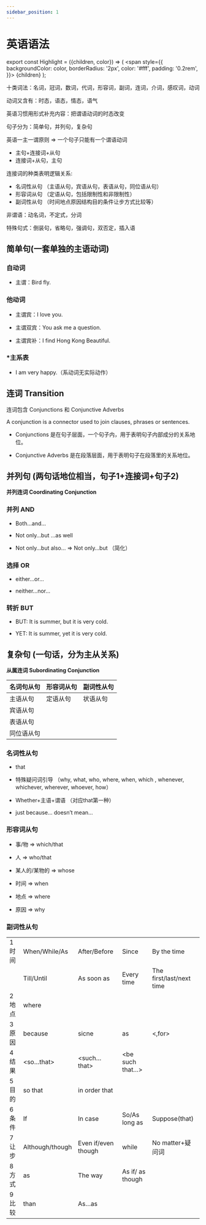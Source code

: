 ```yaml
---
sidebar_position: 1
---
```


# 英语语法

export const Highlight = ({children, color}) => (
  <span
    style={{
      backgroundColor: color,
      borderRadius: '2px',
      color: '#fff',
      padding: '0.2rem',
    }}>
    {children}
  </span>
);

十类词法：名词，冠词，数词，代词，形容词，副词，连词，介词，感叹词，动词

动词又含有：时态，语态，情态，语气

英语习惯用形式补充内容：把谓语动词的时态改变

句子分为：简单句，并列句，复杂句

<Highlight color="#1877F2">英语一主一谓原则 =&gt; 一个句子只能有一个谓语动词</Highlight>

-	<Highlight color="#25c2a0">主句+连接词+从句</Highlight>
-	<Highlight color="#25c2a0">连接词+从句，主句</Highlight>

<Highlight color="#1877F2">连接词的种类表明逻辑关系:</Highlight>

- <Highlight color="#25c2a0">名词性从句</Highlight> （主语从句，宾语从句，表语从句，同位语从句）
- <Highlight color="#25c2a0">形容词从句</Highlight> （定语从句，包括限制性和非限制性）
- <Highlight color="#25c2a0">副词性从句</Highlight> （时间地点原因结构目的条件让步方式比较等）

非谓语：<Highlight color="#1877F2">动名词</Highlight>，<Highlight color="#1877F2">不定式</Highlight>，<Highlight color="#1877F2">分词</Highlight>

特殊句式：<Highlight color="#1877F2">倒装句</Highlight>，<Highlight color="#1877F2">省略句</Highlight>，<Highlight color="#1877F2">强调句</Highlight>，<Highlight color="#1877F2">双否定</Highlight>，<Highlight color="#1877F2">插入语</Highlight>

## 简单句(一套单独的主语动词)

### 自动词

- <Highlight color="#25c2a0">主谓</Highlight>：Bird fly.

### 他动词

- <Highlight color="#25c2a0">主谓宾</Highlight>：I love you. 

- <Highlight color="#25c2a0">主谓双宾</Highlight>：You ask me a question.

- <Highlight color="#25c2a0">主谓宾补</Highlight>：I find Hong Kong Beautiful.

### *主系表

- I am very happy.（系动词无实际动作）


## 连词 Transition

连词包含 <Highlight color="#25c2a0">Conjunctions</Highlight> 和 <Highlight color="#25c2a0">Conjunctive Adverbs</Highlight>

A conjunction is a connector used to join clauses, phrases or sentences.

- <Highlight color="#25c2a0">Conjunctions</Highlight> 是在句子层面，一个句子内，用于表明句子内部成分的关系地位。

- <Highlight color="#25c2a0">Conjunctive Adverbs</Highlight> 是在段落层面，用于表明句子在段落里的关系地位。

## 并列句 (两句话地位相当，句子1+连接词+句子2)

**并列连词 Coordinating Conjunction**

### 并列 **AND**

- Both…and…

- Not only…but …as well

- Not only…but also… =&gt; Not only…but （简化）

### 选择 **OR**

- either…or…

- neither…nor…

### 转折 **BUT**

- BUT: It is summer, but it is very cold.

- YET:  It is summer, yet it is very cold.


## 复杂句 (一句话，分为主从关系)

**从属连词 Subordinating Conjunction**

|   名词句从句  |   形容词从句  |   副词性从句  |
|---|---|---|
|   主语从句  |   定语从句  |   状语从句  |
|   宾语从句  |     |     |
|   表语从句  |     |     |
|   同位语从句  |     |     |

### 名词性从句

- that

- 特殊疑问词引导 （why, what, who, where, when, which , whenever, whichever, wherever, whoever, how）

- Whether+主语+谓语 （对应that第一种）

- just because… doesn’t mean…

### 形容词从句

- 事/物  =&gt; which/that

- 人 =&gt; who/that

- 某人的/某物的 =&gt; whose

- 时间 =&gt; when

- 地点 =&gt; where

- 原因 =&gt; why

### 副词性从句

|     |     |        |             |                |
|------------|--------------------|------------------------|---------------------|-----------------------------|
|   1 时间  |   When/While/As    |   After/Before         |   Since             |   By the time               |
|            |   Till/Until       |   As soon as           |   Every time        |   The first/last/next time  |
|   2 地点   |   where            |                        |                     |                             |
|   3 原因   |   because          |   sicne                |   as                |   &lt;,for&gt;                    |
|   4 结果   |   &lt;so…that&gt;        |   &lt;such…that&gt;          |   &lt;be such that…&gt;   |                             |
|   5 目的   |   so that          |   in order that        |                     |                             |
|   6 条件   |   If               |   In case              |   So/As long as     |   Suppose(that)             |
|   7 让步   |   Although/though  |   Even if/even though  |   while             |   No matter+疑问词          |
|   8 方式   |   as               |   The way              |   As if/ as though  |                             |
|   9 比较   |   than             |   As…as                |                     |                             |